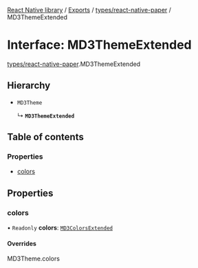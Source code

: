 [React Native library](../index.md) / [Exports](../modules.md) / [types/react-native-paper](../modules/types_react_native_paper.md) / MD3ThemeExtended

# Interface: MD3ThemeExtended

[types/react-native-paper](../modules/types_react_native_paper.md).MD3ThemeExtended

## Hierarchy

- `MD3Theme`

  ↳ **`MD3ThemeExtended`**

## Table of contents

### Properties

- [colors](types_react_native_paper.MD3ThemeExtended.md#colors)

## Properties

### colors

• `Readonly` **colors**: [`MD3ColorsExtended`](types_react_native_paper.MD3ColorsExtended.md)

#### Overrides

MD3Theme.colors
